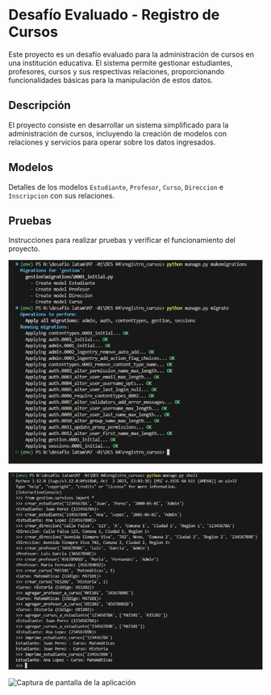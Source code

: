 # Desafío Evaluado - Registro de Cursos

Este proyecto es un desafío evaluado para la administración de cursos en una institución educativa. El sistema permite gestionar estudiantes, profesores, cursos y sus respectivas relaciones, proporcionando funcionalidades básicas para la manipulación de estos datos.

## Descripción

El proyecto consiste en desarrollar un sistema simplificado para la administración de cursos, incluyendo la creación de modelos con relaciones y servicios para operar sobre los datos ingresados. 

## Modelos

Detalles de los modelos `Estudiante`, `Profesor`, `Curso`, `Direccion` e `Inscripcion` con sus relaciones.

## Pruebas

Instrucciones para realizar pruebas y verificar el funcionamiento del proyecto.


![Captura de pantalla de la aplicación](imgs/1.png)

![Captura de pantalla de la aplicación](imgs/2.png)

![Captura de pantalla de la aplicación](imgs/3.png)

